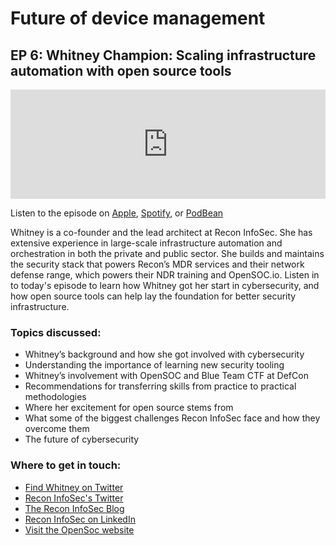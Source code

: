 # Future of device management
## EP 6: Whitney Champion: Scaling infrastructure automation with open source tools

<iframe allow="autoplay *; encrypted-media *; fullscreen *; clipboard-write" frameborder="0" height="175" style="width:100%;max-width:660px;overflow:hidden;background:transparent;" sandbox="allow-forms allow-popups allow-same-origin allow-scripts allow-storage-access-by-user-activation allow-top-navigation-by-user-activation" src="https://embed.podcasts.apple.com/us/podcast/ep-5-jesse-peterson-open-source-communities-for-better/id1641183838?i=1000578069894"></iframe>

Listen to the episode on [Apple](https://podcasts.apple.com/us/podcast/ep-5-jesse-peterson-open-source-communities-for-better/id1641183838?i=1000578069894), [Spotify](https://open.spotify.com/episode/6KfEzJKBOM16XDFAgj2PMA?si=OI2Eh9sfSmeKEACwWxXliw), or [PodBean](https://www.podbean.com/ew/pb-n3hd4-12b2a6a)

Whitney is a co-founder and the lead architect at Recon InfoSec. She has extensive experience in large-scale infrastructure automation and orchestration in both the private and public sector. She builds and maintains the security stack that powers Recon’s MDR services and their network defense range, which powers their NDR training and OpenSOC.io. Listen in to today's episode to learn how Whitney got her start in cybersecurity, and how open source tools can help lay the foundation for better security infrastructure.

### Topics discussed:

- Whitney’s background and how she got involved with cybersecurity
- Understanding the importance of learning new security tooling
- Whitney’s involvement with OpenSOC and Blue Team CTF at DefCon
- Recommendations for transferring skills from practice to practical methodologies
- Where her excitement for open source stems from
- What some of the biggest challenges Recon InfoSec face and how they overcome them
- The future of cybersecurity

### Where to get in touch:

- [Find Whitney on Twitter](https://twitter.com/shortxstack)
- [Recon InfoSec's Twitter](https://twitter.com/Recon_InfoSec)
- [The Recon InfoSec Blog](https://www.reconinfosec.com/)
- [Recon InfoSec on LinkedIn](https://www.linkedin.com/company/recon-infosec/) 
- [Visit the OpenSoc website](https://opensoc.io/)

<meta name="category" value="podcasts">
<meta name="authorGitHubUsername" value="zwass">
<meta name="authorFullName" value="Zach Wasserman">
<meta name="publishedOn" value="2022-09-23">
<meta name="articleTitle" value="Future of device management episode 6">
<meta name="articleImageUrl" value="../website/assets/images/articles/future-of-device-management-ep6-cover-1600x900@2x.jpg">
